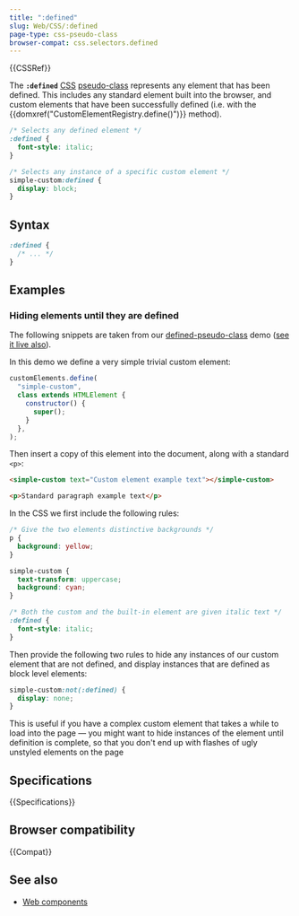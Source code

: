 ```yaml
---
title: ":defined"
slug: Web/CSS/:defined
page-type: css-pseudo-class
browser-compat: css.selectors.defined
---
```


{{CSSRef}}

The **`:defined`** [CSS](/en-US/docs/Web/CSS) [pseudo-class](/en-US/docs/Web/CSS/Pseudo-classes) represents any element that has been defined. This includes any standard element built into the browser, and custom elements that have been successfully defined (i.e. with the {{domxref("CustomElementRegistry.define()")}} method).

```css
/* Selects any defined element */
:defined {
  font-style: italic;
}

/* Selects any instance of a specific custom element */
simple-custom:defined {
  display: block;
}
```

## Syntax

```css
:defined {
  /* ... */
}
```

## Examples

### Hiding elements until they are defined

The following snippets are taken from our [defined-pseudo-class](https://github.com/mdn/web-components-examples/tree/main/defined-pseudo-class) demo ([see it live also](https://mdn.github.io/web-components-examples/defined-pseudo-class/)).

In this demo we define a very simple trivial custom element:

```js
customElements.define(
  "simple-custom",
  class extends HTMLElement {
    constructor() {
      super();
    }
  },
);
```

Then insert a copy of this element into the document, along with a standard `<p>`:

```html
<simple-custom text="Custom element example text"></simple-custom>

<p>Standard paragraph example text</p>
```

In the CSS we first include the following rules:

```css
/* Give the two elements distinctive backgrounds */
p {
  background: yellow;
}

simple-custom {
  text-transform: uppercase;
  background: cyan;
}

/* Both the custom and the built-in element are given italic text */
:defined {
  font-style: italic;
}
```

Then provide the following two rules to hide any instances of our custom element that are not defined, and display instances that are defined as block level elements:

```css
simple-custom:not(:defined) {
  display: none;
}

```

This is useful if you have a complex custom element that takes a while to load into the page — you might want to hide instances of the element until definition is complete, so that you don't end up with flashes of ugly unstyled elements on the page

## Specifications

{{Specifications}}

## Browser compatibility

{{Compat}}

## See also

- [Web components](/en-US/docs/Web/API/Web_components)
